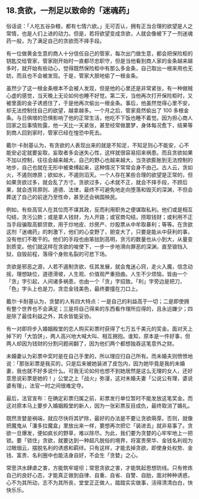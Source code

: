 ## 18.贪欲，一剂足以致命的「迷魂药」
俗话说：「人吃五谷杂粮，都有七情六欲。」无可否认，拥有正当合理的欲望是人之常情，也是人们上进的动力。但是，若将欲望变成贪欲，人就会像被下了一剂迷魂药一般，为了满足自己的贪欲而不择手段。


有一位做黄金生意的商人十分信任自己的管家，每次出门做生意，都会把保险柜的钥匙交给管家，管家刚开始时一直都尽忠职守，但是当他看到商人家的金条越来越多时，就开始有些动心，觉得既然保险柜中有那么多金条，自己取出一根来用也无妨，而且也不会被发现。于是，管家大胆地偷了一根金条。


虽然少了这一根金条根本不会被人发现，但是他的心里还是非常紧张，有一种做贼心虚的感觉，当天晚上无论如何也睡不好觉。第二天，当他再次打开保险柜时，又被里面的金子诱惑住了，于是他再次偷出一根金条。事后，他虽然觉得心里不安，却无法控制住自己的欲望，越拿越多。一个月之后，管家竟然偷出了 100 多根金条。与日俱增的恐惧影响了他的正常生活，他吃不下饭也睡不着觉。因为担心商人回家之后事情败露，他一天比一天紧张，甚至经常做噩梦，身体每况愈下，结果等到商人回到家时，管家已经在惶恐中死去。


戴尔·卡耐基认为，有贪欲的人表现出来的就是不知足，不知足则心不能安，心不能安必定就要妄取，妄取者多会迷失心性，这样就很容易招来祸患。而且贪欲如果不加以控制，往往会越来越大，自己的野心也越来越大，当贪欲膨胀到无法控制的地步，自己也就在无形中被束缚起来，这种情况下常常会身不由己。古人云，贪如火，不遏则燎原；欲如水，不遏则滔天。一个人存在某些合理的欲望是正常的，但如果贪欲过多，就会乱了方寸。贪欲过多，心术就不正，就会不择手段，不顾后果，就会违背原则、道德、法律，最终不可避免地走向堕落和毁灭的深渊，不但会葬送了自己的前途乃至性命，甚至还会祸国殃民。


例如，有些高官人在其位而不谋其政，反而利用职务之便谋取私利。他们或是相互勾结，贪污公款；或是拿人钱财，为人开路；或官商勾结，捞取钱财；或利用不正当手段骗取高额贷款，用于炒地皮、炒房产、炒股票从中牟取暴利；等等。在贪欲这剂「迷魂药」的刺激下，他们的心变野了，胆变大了，只要是能从中获利的事，没有他们不敢干的。他们的手段也由笨拙到高明，贪污的数量也从小到大，从量变到质变。他们就这样在贪欲的唆使下，一步一步地滑向罪恶的深渊，直至锒铛入狱，自毁前程，落得个身败名裂的可悲下场。


贪欲是邪恶之源，人若不遏制贪欲，任其发展，就会鬼迷心窍，走火入魔，信念动摇，理想缺位，道德滑坡，人生观、价值观严重扭曲。人生不少烦恼，皆由一个「贪」字引起，人间诸多祸患，也由一个「贪」字招致。「利」字旁边是把刀，「色」字头上也是刀，贪恋金钱美色，最终要撞在刀口上。


戴尔·卡耐基认为，贪婪的人有四大特点：一是自己的利益高于一切；二是即使拥有整个世界也不会满足；三是将自己得来的东西看作理所应得的，且永远嫌少；四是除了最佳利益之外，其余皆能妥协。


有一对即将步入婚姻殿堂的恋人购买彩票时获得了七万五千美元的奖金。面对天上掉下的「大馅饼」，两人高兴地大喊大叫、相互拥抱。谁知，原本是一件好事，但两人却因为钱财的分割问题闹翻了，因为他们两个都想独吞这笔意外之财。


未婚妻认为彩票中奖时是在自己手里的，所以理应归自己所有。而未婚夫则愤愤地说：「那张彩票是我买的，只是后来被她装进了皮包内，因为她毕竟是我的未婚妻，我也就不好多说什么。可我无论如何也想不到她居然是这么无理的女人，还好意思说彩票是她的！」公堂之上「战火」弥漫，这对未婚夫妻「公说公有理，婆说婆有理」，法官一时之间很难定夺。


最后，法官宣布：在确定彩票归属之前，彩票发行单位暂时不能发放这笔奖金。而这对原本马上要步入婚姻殿堂的新人，因为一张彩票反目成仇，最终取消了婚礼。


既然贪婪是祸端，就应尽快将其铲除，最好的办法是不要让贪欲萌芽。否则，就像把魔鬼从「潘多拉魔盒」里放出来一样，要想再次把它「装进去」就非易事了。贪欲一旦爆发，便如疯长的野草，难以除尽。为此，我们要为贪婪的心牢牢地上一把锁。要「锁住」贪欲，就要达到一种超凡脱俗的境界，将富贵荣华、金钱名利视为过眼烟云，摆脱名利的诱惑和羁绊。只有这样，才能去掉贪欲，即使身处权势、金钱、富贵、名利圈中也能洁身自好，不会生「贪婪」之心。


常思洪水肆虐之害，方能筑牢堤坝；常思贪欲之害，才能筑起思想防线。只有修炼自己的良好心态，才能真正做到自律、自重、自省、自警、自励，面对种种诱惑，心不为其所动，志不为其所丧，堂堂正正做人，踏踏实实做事，活得清清白白，快快乐乐。

